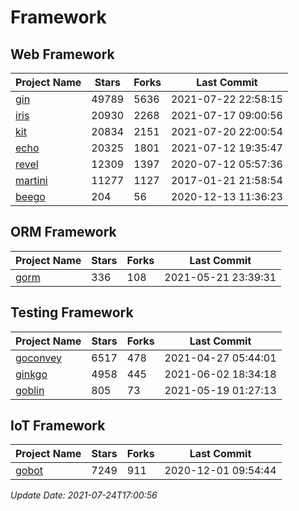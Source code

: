 # Framework

## Web Framework
| Project Name | Stars | Forks | Last Commit |
| ------------ | ----- | ----- | ----------- |
| [gin](https://github.com/gin-gonic/gin) | 49789 | 5636 | 2021-07-22 22:58:15 |
| [iris](https://github.com/kataras/iris) | 20930 | 2268 | 2021-07-17 09:00:56 |
| [kit](https://github.com/go-kit/kit) | 20834 | 2151 | 2021-07-20 22:00:54 |
| [echo](https://github.com/labstack/echo) | 20325 | 1801 | 2021-07-12 19:35:47 |
| [revel](https://github.com/revel/revel) | 12309 | 1397 | 2020-07-12 05:57:36 |
| [martini](https://github.com/go-martini/martini) | 11277 | 1127 | 2017-01-21 21:58:54 |
| [beego](https://github.com/astaxie/beego) | 204 | 56 | 2020-12-13 11:36:23 |

## ORM Framework
| Project Name | Stars | Forks | Last Commit |
| ------------ | ----- | ----- | ----------- |
| [gorm](https://github.com/jinzhu/gorm) | 336 | 108 | 2021-05-21 23:39:31 |

## Testing Framework
| Project Name | Stars | Forks | Last Commit |
| ------------ | ----- | ----- | ----------- |
| [goconvey](https://github.com/smartystreets/goconvey) | 6517 | 478 | 2021-04-27 05:44:01 |
| [ginkgo](https://github.com/onsi/ginkgo) | 4958 | 445 | 2021-06-02 18:34:18 |
| [goblin](https://github.com/franela/goblin) | 805 | 73 | 2021-05-19 01:27:13 |

## IoT Framework
| Project Name | Stars | Forks | Last Commit |
| ------------ | ----- | ----- | ----------- |
| [gobot](https://github.com/hybridgroup/gobot) | 7249 | 911 | 2020-12-01 09:54:44 |

*Update Date: 2021-07-24T17:00:56*